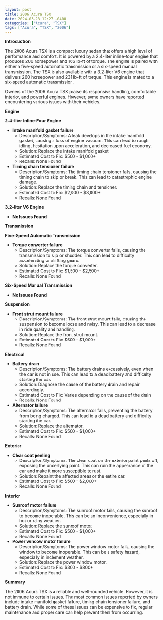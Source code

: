 ```yaml
---
layout: post
title: 2006 Acura TSX
date: 2024-03-28 12:27 -0400
categories: ["Acura", "TSX"]
tags: ["Acura", "TSX", "2006"]
---
```

**Introduction**

The 2006 Acura TSX is a compact luxury sedan that offers a high level of performance and comfort. It is powered by a 2.4-liter inline-four engine that produces 200 horsepower and 166 lb-ft of torque. The engine is paired with either a five-speed automatic transmission or a six-speed manual transmission. The TSX is also available with a 3.2-liter V6 engine that delivers 260 horsepower and 231 lb-ft of torque. This engine is mated to a six-speed automatic transmission.

Owners of the 2006 Acura TSX praise its responsive handling, comfortable interior, and powerful engines. However, some owners have reported encountering various issues with their vehicles.

**Engine**

**2.4-liter Inline-Four Engine**

* **Intake manifold gasket failure**
    * Description/Symptoms: A leak develops in the intake manifold gasket, causing a loss of engine vacuum. This can lead to rough idling, hesitation upon acceleration, and decreased fuel economy.
    * Solution: Replace the intake manifold gasket.
    * Estimated Cost to Fix: $500 - $1,000+
    * Recalls: None Found
* **Timing chain tensioner failure**
    * Description/Symptoms: The timing chain tensioner fails, causing the timing chain to skip or break. This can lead to catastrophic engine damage.
    * Solution: Replace the timing chain and tensioner.
    * Estimated Cost to Fix: $2,000 - $3,000+
    * Recalls: None Found

**3.2-liter V6 Engine**

* **No Issues Found**

**Transmission**

**Five-Speed Automatic Transmission**

* **Torque converter failure**
    * Description/Symptoms: The torque converter fails, causing the transmission to slip or shudder. This can lead to difficulty accelerating or shifting gears.
    * Solution: Replace the torque converter.
    * Estimated Cost to Fix: $1,500 - $2,500+
    * Recalls: None Found

**Six-Speed Manual Transmission**

* **No Issues Found**

**Suspension**

* **Front strut mount failure**
    * Description/Symptoms: The front strut mount fails, causing the suspension to become loose and noisy. This can lead to a decrease in ride quality and handling.
    * Solution: Replace the front strut mount.
    * Estimated Cost to Fix: $500 - $1,000+
    * Recalls: None Found

**Electrical**

* **Battery drain**
    * Description/Symptoms: The battery drains excessively, even when the car is not in use. This can lead to a dead battery and difficulty starting the car.
    * Solution: Diagnose the cause of the battery drain and repair accordingly.
    * Estimated Cost to Fix: Varies depending on the cause of the drain
    * Recalls: None Found
* **Alternator failure**
    * Description/Symptoms: The alternator fails, preventing the battery from being charged. This can lead to a dead battery and difficulty starting the car.
    * Solution: Replace the alternator.
    * Estimated Cost to Fix: $500 - $1,000+
    * Recalls: None Found

**Exterior**

* **Clear coat peeling**
    * Description/Symptoms: The clear coat on the exterior paint peels off, exposing the underlying paint. This can ruin the appearance of the car and make it more susceptible to rust.
    * Solution: Repaint the affected areas or the entire car.
    * Estimated Cost to Fix: $500 - $2,000+
    * Recalls: None Found

**Interior**

* **Sunroof motor failure**
    * Description/Symptoms: The sunroof motor fails, causing the sunroof to become inoperable. This can be an inconvenience, especially in hot or rainy weather.
    * Solution: Replace the sunroof motor.
    * Estimated Cost to Fix: $500 - $1,000+
    * Recalls: None Found
* **Power window motor failure**
    * Description/Symptoms: The power window motor fails, causing the window to become inoperable. This can be a safety hazard, especially in inclement weather.
    * Solution: Replace the power window motor.
    * Estimated Cost to Fix: $300 - $800+
    * Recalls: None Found

**Summary**

The 2006 Acura TSX is a reliable and well-rounded vehicle. However, it is not immune to certain issues. The most common issues reported by owners include intake manifold gasket failure, timing chain tensioner failure, and battery drain. While some of these issues can be expensive to fix, regular maintenance and proper care can help prevent them from occurring.
